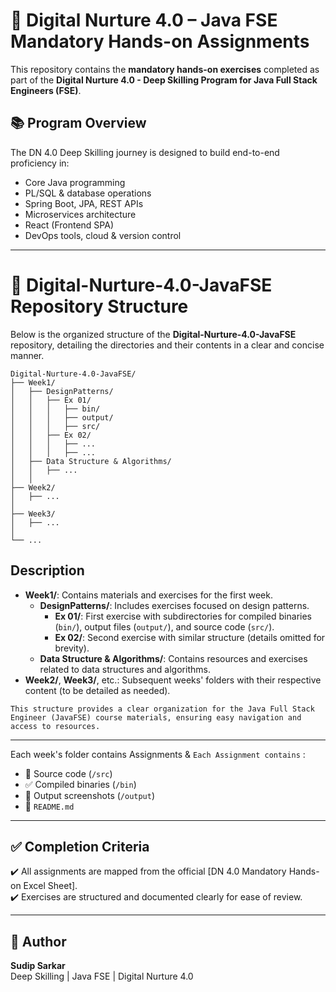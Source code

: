 # 💼 Digital Nurture 4.0 – Java FSE Mandatory Hands-on Assignments

This repository contains the **mandatory hands-on exercises** completed as part of the **Digital Nurture 4.0 - Deep Skilling Program for Java Full Stack Engineers (FSE)**.

## 📚 Program Overview
The DN 4.0 Deep Skilling journey is designed to build end-to-end proficiency in:
- Core Java programming
- PL/SQL & database operations
- Spring Boot, JPA, REST APIs
- Microservices architecture
- React (Frontend SPA)
- DevOps tools, cloud & version control

---

# 📁 Digital-Nurture-4.0-JavaFSE Repository Structure

Below is the organized structure of the **Digital-Nurture-4.0-JavaFSE** repository, detailing the directories and their contents in a clear and concise manner.

```
Digital-Nurture-4.0-JavaFSE/
├── Week1/
│   ├── DesignPatterns/
│   │   ├── Ex 01/
│   │   │   ├── bin/
│   │   │   ├── output/
│   │   │   ├── src/
│   │   ├── Ex 02/
│   │   │   ├── ...
│   │   │   ├── ...
│   ├── Data Structure & Algorithms/
│   │   ├── ...
│   │
├── Week2/
│   ├── ...
│
├── Week3/
│   ├── ...
│
└── ...
```

## Description
- **Week1/**: Contains materials and exercises for the first week.
  - **DesignPatterns/**: Includes exercises focused on design patterns.
    - **Ex 01/**: First exercise with subdirectories for compiled binaries (`bin/`), output files (`output/`), and source code (`src/`).
    - **Ex 02/**: Second exercise with similar structure (details omitted for brevity).
  - **Data Structure & Algorithms/**: Contains resources and exercises related to data structures and algorithms.
- **Week2/**, **Week3/**, etc.: Subsequent weeks' folders with their respective content (to be detailed as needed).

`This structure provides a clear organization for the Java Full Stack Engineer (JavaFSE) course materials, ensuring easy navigation and access to resources.`

---


Each week's folder contains Assignments & `Each Assignment contains` :
- 🧠 Source code (`/src`)
- ✅ Compiled binaries (`/bin`)
- 📸 Output screenshots (`/output`)
- 📄 `README.md`

---

## ✅ Completion Criteria
✔️ All assignments are mapped from the official [DN 4.0 Mandatory Hands-on Excel Sheet].  
✔️ Exercises are structured and documented clearly for ease of review.

---

## 🙋 Author
**Sudip Sarkar**  
Deep Skilling | Java FSE | Digital Nurture 4.0  
